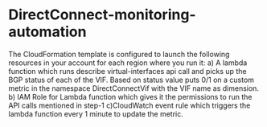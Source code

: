 # DirectConnect-monitoring-automation

The CloudFormation template is configured to launch the following resources in your account for each region where you run it:
a) A lambda function which runs describe virtual-interfaces api call and picks up the BGP status of each of the VIF. Based on status value puts 0/1 on a custom metric in the namespace DirectConnectVif with the VIF name as dimension.
b) IAM Role for Lambda function which gives it the permissions to run the API calls mentioned in step-1
c)CloudWatch event rule which triggers the lambda function every 1 minute to update the metric.
